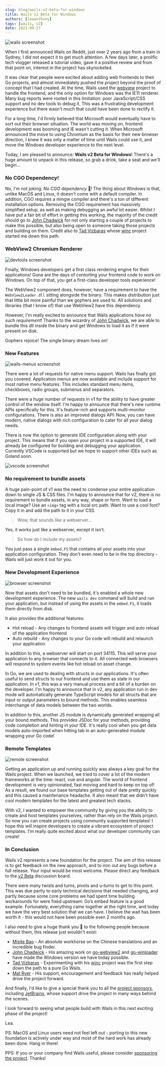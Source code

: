 ```yaml
---
slug: blog/wails-v2-beta-for-windows
title: Wails v2 Beta for Windows
authors: [leaanthony]
tags: [wails, v2]
date: 2021-09-27
---
```


![wails screenshot](./img/wails.webp)

When I first announced Wails on Reddit, just over 2 years ago from a train in
Sydney, I did not expect it to get much attention. A few days later, a prolific
tech vlogger released a tutorial video, gave it a positive review and from that
point on, interest in the project has skyrocketed.

It was clear that people were excited about adding web frontends to their Go
projects, and almost immediately pushed the project beyond the proof of concept
that I had created. At the time, Wails used the
[webview](https://github.com/webview/webview) project to handle the frontend,
and the only option for Windows was the IE11 renderer. Many bug reports were
rooted in this limitation: poor JavaScript/CSS support and no dev tools to debug
it. This was a frustrating development experience but there wasn't much that
could have been done to rectify it.

For a long time, I'd firmly believed that Microsoft would eventually have to
sort out their browser situation. The world was moving on, frontend development
was booming and IE wasn't cutting it. When Microsoft announced the move to using
Chromium as the basis for their new browser direction, I knew it was only a
matter of time until Wails could use it, and move the Windows developer
experience to the next level.

Today, I am pleased to announce: **Wails v2 Beta for Windows**! There's a huge
amount to unpack in this release, so grab a drink, take a seat and we'll
begin...

### No CGO Dependency!

No, I'm not joking: _No_ _CGO_ _dependency_ 🤯! The thing about Windows is that,
unlike MacOS and Linux, it doesn't come with a default compiler. In addition,
CGO requires a mingw compiler and there's a ton of different installation
options. Removing the CGO requirement has massively simplified setup, as well as
making debugging an awful lot easier. Whilst I have put a fair bit of effort in
getting this working, the majority of the credit should go to
[John Chadwick](https://github.com/jchv) for not only starting a couple of
projects to make this possible, but also being open to someone taking those
projects and building on them. Credit also to
[Tad Vizbaras](https://github.com/tadvi) whose
[winc](https://github.com/tadvi/winc) project started me down this path.

### WebView2 Chromium Renderer

![devtools screenshot](./img/devtools.png)

Finally, Windows developers get a first class rendering engine for their
applications! Gone are the days of contorting your frontend code to work on
Windows. On top of that, you get a first-class developer tools experience!

The WebView2 component does, however, have a requirement to have the
`WebView2Loader.dll` sitting alongside the binary. This makes distribution just
that little bit more painful than we gophers are used to. All solutions and
libraries (that I know of) that use WebView2 have this dependency.

However, I'm really excited to announce that Wails applications _have no such
requirement_! Thanks to the wizardry of
[John Chadwick](https://github.com/jchv), we are able to bundle this dll inside
the binary and get Windows to load it as if it were present on disk.

Gophers rejoice! The single binary dream lives on!

### New Features

![wails-menus screenshot](./img/wails-menus.webp)

There were a lot of requests for native menu support. Wails has finally got you
covered. Application menus are now available and include support for most native
menu features. This includes standard menu items, checkboxes, radio groups,
submenus and separators.

There were a huge number of requests in v1 for the ability to have greater
control of the window itself. I'm happy to announce that there's new runtime
APIs specifically for this. It's feature-rich and supports multi-monitor
configurations. There is also an improved dialogs API: Now, you can have modern,
native dialogs with rich configuration to cater for all your dialog needs.

There is now the option to generate IDE configuration along with your project.
This means that if you open your project in a supported IDE, it will already be
configured for building and debugging your application. Currently VSCode is
supported but we hope to support other IDEs such as Goland soon.

![vscode screenshot](./img/vscode.webp)

### No requirement to bundle assets

A huge pain-point of v1 was the need to condense your entire application down to
single JS & CSS files. I'm happy to announce that for v2, there is no
requirement to bundle assets, in any way, shape or form. Want to load a local
image? Use an `<img>` tag with a local src path. Want to use a cool font? Copy
it in and add the path to it in your CSS.

> Wow, that sounds like a webserver...

Yes, it works just like a webserver, except it isn't.

> So how do I include my assets?

You just pass a single `embed.FS` that contains all your assets into your
application configuration. They don't even need to be in the top directory -
Wails will just work it out for you.

### New Development Experience

![browser screenshot](./img/browser.webp)

Now that assets don't need to be bundled, it's enabled a whole new development
experience. The new `wails dev` command will build and run your application, but
instead of using the assets in the `embed.FS`, it loads them directly from disk.

It also provides the additional features:

- Hot reload - Any changes to frontend assets will trigger and auto reload of
  the application frontend
- Auto rebuild - Any changes to your Go code will rebuild and relaunch your
  application

In addition to this, a webserver will start on port 34115. This will serve your
application to any browser that connects to it. All connected web browsers will
respond to system events like hot reload on asset change.

In Go, we are used to dealing with structs in our applications. It's often
useful to send structs to our frontend and use them as state in our application.
In v1, this was a very manual process and a bit of a burden on the developer.
I'm happy to announce that in v2, any application run in dev mode will
automatically generate TypeScript models for all structs that are input or
output parameters to bound methods. This enables seamless interchange of data
models between the two worlds.

In addition to this, another JS module is dynamically generated wrapping all
your bound methods. This provides JSDoc for your methods, providing code
completion and hinting in your IDE. It's really cool when you get data models
auto-imported when hitting tab in an auto-generated module wrapping your Go
code!

### Remote Templates

![remote screenshot](./img/remote.webp)

Getting an application up and running quickly was always a key goal for the
Wails project. When we launched, we tried to cover a lot of the modern
frameworks at the time: react, vue and angular. The world of frontend
development is very opinionated, fast moving and hard to keep on top of! As a
result, we found our base templates getting out of date pretty quickly and this
caused a maintenance headache. It also meant that we didn't have cool modern
templates for the latest and greatest tech stacks.

With v2, I wanted to empower the community by giving you the ability to create
and host templates yourselves, rather than rely on the Wails project. So now you
can create projects using community supported templates! I hope this will
inspire developers to create a vibrant ecosystem of project templates. I'm
really quite excited about what our developer community can create!

### In Conclusion

Wails v2 represents a new foundation for the project. The aim of this release is
to get feedback on the new approach, and to iron out any bugs before a full
release. Your input would be most welcome. Please direct any feedback to the
[v2 Beta](https://github.com/wailsapp/wails/discussions/828) discussion board.

There were many twists and turns, pivots and u-turns to get to this point. This
was due partly to early technical decisions that needed changing, and partly
because some core problems we had spent time building workarounds for were fixed
upstream: Go’s embed feature is a good example. Fortunately, everything came
together at the right time, and today we have the very best solution that we can
have. I believe the wait has been worth it - this would not have been possible
even 2 months ago.

I also need to give a huge thank you :pray: to the following people because
without them, this release just wouldn't exist:

- [Misite Bao](https://github.com/misitebao) - An absolute workhorse on the
  Chinese translations and an incredible bug finder.
- [John Chadwick](https://github.com/jchv) - His amazing work on
  [go-webview2](https://github.com/jchv/go-webview2) and
  [go-winloader](https://github.com/jchv/go-winloader) have made the Windows
  version we have today possible.
- [Tad Vizbaras](https://github.com/tadvi) - Experimenting with his
  [winc](https://github.com/tadvi/winc) project was the first step down the path
  to a pure Go Wails.
- [Mat Ryer](https://github.com/matryer) - His support, encouragement and
  feedback has really helped drive the project forward.

And finally, I'd like to give a special thank you to all the
[project sponsors](/credits#sponsors), including
[JetBrains](https://www.jetbrains.com?from=Wails), whose support drive the
project in many ways behind the scenes.

I look forward to seeing what people build with Wails in this next exciting
phase of the project!

Lea.

PS: MacOS and Linux users need not feel left out - porting to this new
foundation is actively under way and most of the hard work has already been
done. Hang in there!

PPS: If you or your company find Wails useful, please consider
[sponsoring the project](https://github.com/sponsors/leaanthony). Thanks!
